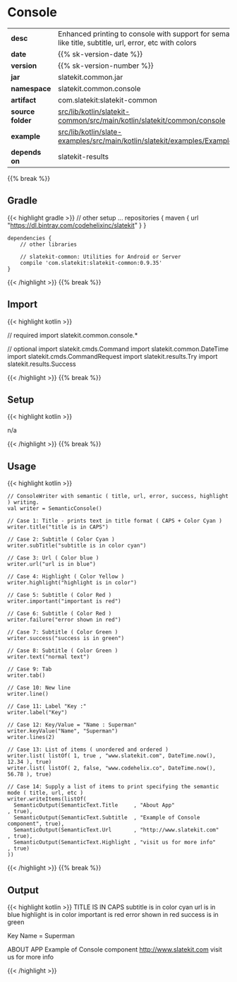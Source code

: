 
# Console

<table class="table table-striped table-bordered">
  <tbody>
    <tr>
      <td><strong>desc</strong></td>
      <td>Enhanced printing to console with support for semantic writing like title, subtitle, url, error, etc with colors</td>
    </tr>
    <tr>
      <td><strong>date</strong></td>
      <td>{{% sk-version-date %}}</td>
    </tr>
    <tr>
      <td><strong>version</strong></td>
      <td>{{% sk-version-number %}}</td>
    </tr>
    <tr>
      <td><strong>jar</strong></td>
      <td>slatekit.common.jar</td>
    </tr>
    <tr>
      <td><strong>namespace</strong></td>
      <td>slatekit.common.console</td>
    </tr>
    <tr>
      <td><strong>artifact</strong></td>
      <td>com.slatekit:slatekit-common</td>
    </tr>
    <tr>
      <td><strong>source folder</strong></td>
      <td><a href="https://github.com/slatekit/slatekit/tree/master/src/lib/kotlin/slatekit-common/src/main/kotlin/slatekit/common/console" class="url-ch">src/lib/kotlin/slatekit-common/src/main/kotlin/slatekit/common/console</a></td>
    </tr>
    <tr>
      <td><strong>example</strong></td>
      <td><a href="https://github.com/slatekit/slatekit/tree/master/src/lib/kotlin/slatekit-examples/src/main/kotlin/slatekit/examples/Example_Console.kt" class="url-ch">src/lib/kotlin/slate-examples/src/main/kotlin/slatekit/examples/Example_Console.kt</a></td>
    </tr>
    <tr>
      <td><strong>depends on</strong></td>
      <td> slatekit-results</td>
    </tr>
  </tbody>
</table>
{{% break %}}

## Gradle
{{< highlight gradle >}}
    // other setup ...
    repositories {
        maven { url  "https://dl.bintray.com/codehelixinc/slatekit" }
    }

    dependencies {
        // other libraries

        // slatekit-common: Utilities for Android or Server
        compile 'com.slatekit:slatekit-common:0.9.35'
    }

{{< /highlight >}}
{{% break %}}

## Import
{{< highlight kotlin >}}


// required 
import slatekit.common.console.*



// optional 
import slatekit.cmds.Command
import slatekit.common.DateTime
import slatekit.cmds.CommandRequest
import slatekit.results.Try
import slatekit.results.Success



{{< /highlight >}}
{{% break %}}

## Setup
{{< highlight kotlin >}}


n/a


{{< /highlight >}}
{{% break %}}

## Usage
{{< highlight kotlin >}}


    // ConsoleWriter with semantic ( title, url, error, success, highlight ) writing.
    val writer = SemanticConsole()

    // Case 1: Title - prints text in title format ( CAPS + Color Cyan )
    writer.title("title is in CAPS")

    // Case 2: Subtitle ( Color Cyan )
    writer.subTitle("subtitle is in color cyan")

    // Case 3: Url ( Color blue )
    writer.url("url is in blue")

    // Case 4: Highlight ( Color Yellow )
    writer.highlight("highlight is in color")

    // Case 5: Subtitle ( Color Red )
    writer.important("important is red")

    // Case 6: Subtitle ( Color Red )
    writer.failure("error shown in red")

    // Case 7: Subtitle ( Color Green )
    writer.success("success is in green")

    // Case 8: Subtitle ( Color Green )
    writer.text("normal text")

    // Case 9: Tab
    writer.tab()

    // Case 10: New line
    writer.line()

    // Case 11: Label "Key :"
    writer.label("Key")

    // Case 12: Key/Value = "Name : Superman"
    writer.keyValue("Name", "Superman")
    writer.lines(2)

    // Case 13: List of items ( unordered and ordered )
    writer.list( listOf( 1, true , "www.slatekit.com", DateTime.now(), 12.34 ), true)
    writer.list( listOf( 2, false, "www.codehelix.co", DateTime.now(), 56.78 ), true)

    // Case 14: Supply a list of items to print specifying the semantic mode ( title, url, etc )
    writer.writeItems(listOf(
      SemanticOutput(SemanticText.Title     , "About App"                   , true),
      SemanticOutput(SemanticText.Subtitle  , "Example of Console component", true),
      SemanticOutput(SemanticText.Url       , "http://www.slatekit.com"     , true),
      SemanticOutput(SemanticText.Highlight , "visit us for more info"      , true)
    ))
    

{{< /highlight >}}
{{% break %}}


## Output

{{< highlight kotlin >}}
  TITLE IS IN CAPS
  subtitle is in color cyan
  url is in blue
  highlight is in color
  important is red
  error shown in red
  success is in green

  Key
  Name =  Superman


  ABOUT APP
  Example of Console component
  http://www.slatekit.com
  visit us for more info

{{< /highlight >}}
  